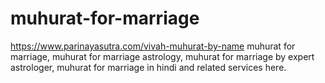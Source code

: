 # muhurat-for-marriage
https://www.parinayasutra.com/vivah-muhurat-by-name muhurat for marriage, muhurat for marriage astrology, muhurat for marriage by expert astrologer, muhurat for marriage in hindi and related services here.
